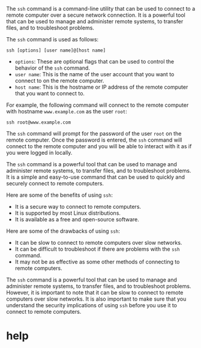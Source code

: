 The `ssh` command is a command-line utility that can be used to connect to a remote computer over a secure network connection. It is a powerful tool that can be used to manage and administer remote systems, to transfer files, and to troubleshoot problems.

The `ssh` command is used as follows:

```
ssh [options] [user name]@[host name]
```

* `options`: These are optional flags that can be used to control the behavior of the `ssh` command.
* `user name`: This is the name of the user account that you want to connect to on the remote computer.
* `host name`: This is the hostname or IP address of the remote computer that you want to connect to.

For example, the following command will connect to the remote computer with hostname `www.example.com` as the user `root`:

```
ssh root@www.example.com
```

The `ssh` command will prompt for the password of the user `root` on the remote computer. Once the password is entered, the `ssh` command will connect to the remote computer and you will be able to interact with it as if you were logged in locally.

The `ssh` command is a powerful tool that can be used to manage and administer remote systems, to transfer files, and to troubleshoot problems. It is a simple and easy-to-use command that can be used to quickly and securely connect to remote computers.

Here are some of the benefits of using `ssh`:

* It is a secure way to connect to remote computers.
* It is supported by most Linux distributions.
* It is available as a free and open-source software.

Here are some of the drawbacks of using `ssh`:

* It can be slow to connect to remote computers over slow networks.
* It can be difficult to troubleshoot if there are problems with the `ssh` command.
* It may not be as effective as some other methods of connecting to remote computers.

The `ssh` command is a powerful tool that can be used to manage and administer remote systems, to transfer files, and to troubleshoot problems. However, it is important to note that it can be slow to connect to remote computers over slow networks. It is also important to make sure that you understand the security implications of using `ssh` before you use it to connect to remote computers.



# help 

```

```

